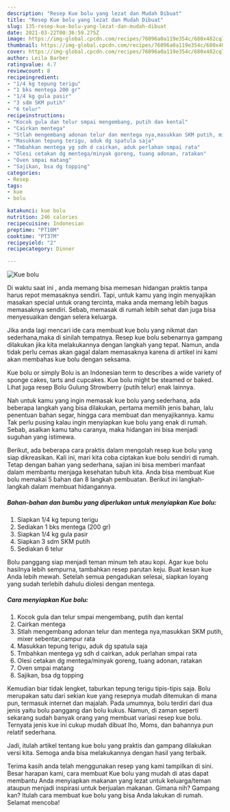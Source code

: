 ```yaml
---
description: "Resep Kue bolu yang lezat dan Mudah Dibuat"
title: "Resep Kue bolu yang lezat dan Mudah Dibuat"
slug: 135-resep-kue-bolu-yang-lezat-dan-mudah-dibuat
date: 2021-03-22T00:36:59.275Z
image: https://img-global.cpcdn.com/recipes/76096a0a119e354c/680x482cq70/kue-bolu-foto-resep-utama.jpg
thumbnail: https://img-global.cpcdn.com/recipes/76096a0a119e354c/680x482cq70/kue-bolu-foto-resep-utama.jpg
cover: https://img-global.cpcdn.com/recipes/76096a0a119e354c/680x482cq70/kue-bolu-foto-resep-utama.jpg
author: Leila Barber
ratingvalue: 4.7
reviewcount: 8
recipeingredient:
- "1/4 kg tepung terigu"
- "1 bks mentega 200 gr"
- "1/4 kg gula pasir"
- "3 sdm SKM putih"
- "6 telur"
recipeinstructions:
- "Kocok gula dan telur smpai mengembang, putih dan kental"
- "Cairkan mentega"
- "Stlah mengembang adonan telur dan mentega nya,masukkan SKM putih, mixer sebentar,campur rata"
- "Masukkan tepung terigu, aduk dg spatula saja"
- "Tmbahkan mentega yg sdh d cairkan, aduk perlahan smpai rata"
- "Olesi cetakan dg mentega/minyak goreng, tuang adonan, ratakan"
- "Oven smpai matang"
- "Sajikan, bsa dg topping"
categories:
- Resep
tags:
- kue
- bolu

katakunci: kue bolu 
nutrition: 246 calories
recipecuisine: Indonesian
preptime: "PT10M"
cooktime: "PT37M"
recipeyield: "2"
recipecategory: Dinner

---
```



![Kue bolu](https://img-global.cpcdn.com/recipes/76096a0a119e354c/680x482cq70/kue-bolu-foto-resep-utama.jpg)

Di waktu  saat ini , anda memang bisa memesan hidangan praktis tanpa harus repot memasaknya sendiri. Tapi, untuk kamu yang ingin menyajikan masakan special untuk orang tercinta, maka anda memang lebih bagus memasaknya sendiri. Sebab, memasak di rumah lebih sehat dan juga bisa menyesuaikan dengan selera keluarga.

Jika anda lagi mencari ide cara membuat kue bolu yang nikmat dan sederhana,maka di sinilah tempatnya. Resep kue bolu  sebenarnya gampang dilakukan jika kita melakukannya dengan langkah yang tepat. Namun, anda tidak perlu cemas akan gagal dalam memasaknya 
karena di artikel ini kami akan membahas kue bolu dengan seksama.  

Kue bolu or simply Bolu is an Indonesian term to describes a wide variety of sponge cakes, tarts and cupcakes. Kue bolu might be steamed or baked. Lihat juga resep Bolu Gulung Strowberry (putih telur) enak lainnya.

Nah untuk kamu yang ingin memasak kue bolu yang sederhana, ada beberapa langkah yang bisa dilakukan, pertama memilih jenis bahan, lalu penentuan bahan segar, hingga cara membuat dan menyajikannya. kamu Tak perlu pusing kalau ingin menyiapkan kue bolu yang enak di rumah. Sebab, asalkan kamu  tahu caranya, maka hidangan ini bisa menjadi suguhan yang istimewa.

Berikut, ada beberapa cara praktis  dalam mengolah resep kue bolu yang siap dikreasikan. Kali ini, mari kita coba ciptakan kue bolu sendiri di rumah. Tetap dengan bahan yang sederhana, sajian ini bisa memberi manfaat dalam membantu menjaga kesehatan tubuh kita. Anda bisa membuat Kue bolu memakai 5 bahan dan 8 langkah pembuatan. Berikut ini langkah-langkah dalam membuat hidangannya.

<!--inarticleads1-->

##### Bahan-bahan dan bumbu yang diperlukan untuk menyiapkan Kue bolu:

1. Siapkan 1/4 kg tepung terigu
1. Sediakan 1 bks mentega (200 gr)
1. Siapkan 1/4 kg gula pasir
1. Siapkan 3 sdm SKM putih
1. Sediakan 6 telur


Bolu panggang siap menjadi teman minum teh atau kopi. Agar kue bolu hasilnya lebih sempurna, tambahkan resep parutan keju. Buat kesan kue Anda lebih mewah. Setelah semua pengadukan selesai, siapkan loyang yang sudah terlebih dahulu diolesi dengan mentega. 

<!--inarticleads2-->

##### Cara menyiapkan Kue bolu:

1. Kocok gula dan telur smpai mengembang, putih dan kental
1. Cairkan mentega
1. Stlah mengembang adonan telur dan mentega nya,masukkan SKM putih, mixer sebentar,campur rata
1. Masukkan tepung terigu, aduk dg spatula saja
1. Tmbahkan mentega yg sdh d cairkan, aduk perlahan smpai rata
1. Olesi cetakan dg mentega/minyak goreng, tuang adonan, ratakan
1. Oven smpai matang
1. Sajikan, bsa dg topping


Kemudian biar tidak lengket, taburkan tepung terigu tipis-tipis saja. Bolu merupakan satu dari sekian kue yang resepnya mudah ditemukan di mana pun, termasuk internet dan majalah. Pada umumnya, bolu terdiri dari dua jenis yaitu bolu panggang dan bolu kukus. Namun, di zaman seperti sekarang sudah banyak orang yang membuat variasi resep kue bolu. Ternyata jenis kue ini cukup mudah dibuat lho, Moms, dan bahannya pun relatif sederhana. 

Jadi, itulah artikel tentang  kue bolu  yang praktis dan gampang dilakukan versi kita. Semoga anda bisa melakukannya dengan hasil yang terbaik. 

Terima kasih anda telah menggunakan resep yang kami tampilkan di sini. Besar harapan kami, cara membuat  Kue bolu yang mudah di atas dapat membantu Anda menyiapkan makanan yang lezat untuk keluarga/teman ataupun menjadi inspirasi untuk berjualan makanan. Gimana nih? Gampang kan? Itulah cara membuat kue bolu yang bisa Anda lakukan di rumah. Selamat mencoba!

